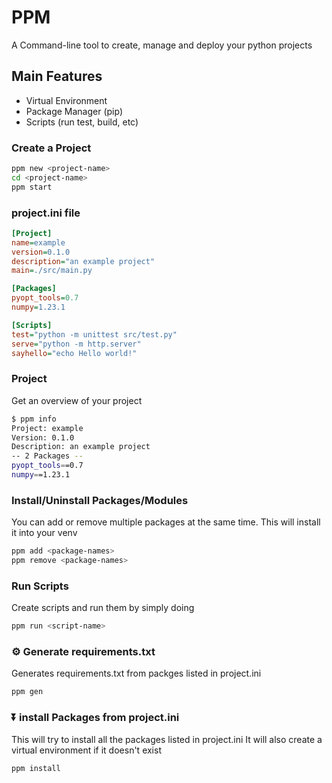 # PPM

A Command-line tool to create, manage and deploy your python projects

## Main Features

* Virtual Environment
* Package Manager (pip)
* Scripts (run test, build, etc)

### Create a Project

```bash
ppm new <project-name>
cd <project-name>
ppm start
```

### project.ini file

```ini
[Project]
name=example
version=0.1.0
description="an example project"
main=./src/main.py

[Packages]
pyopt_tools=0.7
numpy=1.23.1

[Scripts]
test="python -m unittest src/test.py"
serve="python -m http.server"
sayhello="echo Hello world!"
```

### Project

Get an overview of your project

```bash
$ ppm info
Project: example
Version: 0.1.0
Description: an example project
-- 2 Packages --
pyopt_tools==0.7
numpy==1.23.1
```

### Install/Uninstall Packages/Modules

You can add or remove multiple packages at the same time.
This will install it into your venv

```bash
ppm add <package-names>
ppm remove <package-names>
```

### Run Scripts

Create scripts and run them by simply doing

```bash
ppm run <script-name>
```

### ⚙️ Generate requirements.txt

Generates requirements.txt from packges listed in project.ini

```bash
ppm gen
```

### ⏬ install Packages from project.ini

This will try to install all the packages listed in project.ini
It will also create a virtual environment if it doesn't exist

```bash
ppm install
```
